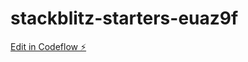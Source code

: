 # stackblitz-starters-euaz9f

[Edit in Codeflow ⚡️](https://stackblitz.com/~/github.com/ArieleDomenici/stackblitz-starters-euaz9f)